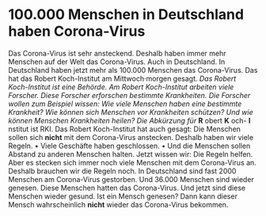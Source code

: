 # 100.000 Menschen in Deutschland haben Corona-Virus

Das Corona-Virus ist sehr ansteckend. Deshalb haben immer mehr Menschen auf der Welt das Corona-Virus. Auch in Deutschland. In Deutschland haben jetzt mehr als 100.000 Menschen das Corona-Virus. Das hat das Robert Koch-Institut am Mittwoch·morgen gesagt. 
*Das Robert Koch-Institut ist eine Behörde.* 
*Am Robert Koch-Institut arbeiten viele Forscher.* 
*Diese Forscher erforschen bestimmte Krankheiten.*  *Die Forscher wollen zum Beispiel wissen:*   *Wie viele Menschen haben eine bestimmte Krankheit?*   *Wie können sich Menschen vor Krankheiten schützen?*   *Und wie können Menschen Krankheiten heilen?*   *Die Abkürzung für*  **R** obert **K** och- **I** nstitut ist RKI. 
Das Robert Koch-Institut hat auch gesagt: Die Menschen sollen sich **nicht** mit dem Corona-Virus anstecken. Deshalb haben wir viele Regeln. • Viele Geschäfte haben geschlossen. • Und die Menschen sollen Abstand zu anderen Menschen halten. Jetzt wissen wir: Die Regeln helfen. Aber es stecken sich immer noch viele Menschen mit dem Corona-Virus an. Deshalb brauchen wir die Regeln noch. 
In Deutschland sind fast 2000 Menschen am Corona-Virus gestorben. Und 36.000 Menschen sind wieder genesen. Diese Menschen hatten das Corona-Virus. Und jetzt sind diese Menschen wieder gesund. Ist ein Mensch genesen? Dann kann dieser Mensch wahrscheinlich **nicht** wieder das Corona-Virus bekommen. 
